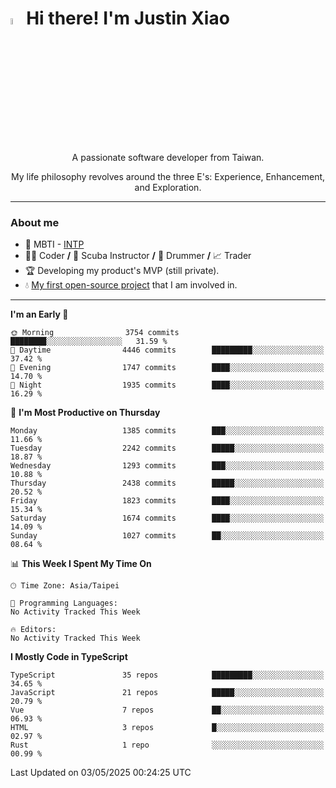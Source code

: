 # <img src="https://media.giphy.com/media/hvRJCLFzcasrR4ia7z/giphy.gif" width="5%">Hi there! I'm Justin Xiao
<p align="center">A passionate software developer from Taiwan.  </p>
<p align="center">My life philosophy revolves around the three E's: Experience, Enhancement, and Exploration.</p>

---
### About me
- 👀 MBTI - [INTP](https://www.16personalities.com/intp-personality)
- 👨‍💻 Coder **/** 🤿 Scuba Instructor **/** 🥁 Drummer **/** 📈 Trader
- 🏆 Developing my product's MVP (still private).
- 💧 [My first open-source project](https://github.com/Game-as-a-Service/Game-Lobby-Web) that I am involved in.

---
<!--START_SECTION:waka-->
**I'm an Early 🐤** 

```text
🌞 Morning                3754 commits        ████████░░░░░░░░░░░░░░░░░   31.59 % 
🌆 Daytime                4446 commits        █████████░░░░░░░░░░░░░░░░   37.42 % 
🌃 Evening                1747 commits        ████░░░░░░░░░░░░░░░░░░░░░   14.70 % 
🌙 Night                  1935 commits        ████░░░░░░░░░░░░░░░░░░░░░   16.29 % 
```
📅 **I'm Most Productive on Thursday** 

```text
Monday                   1385 commits        ███░░░░░░░░░░░░░░░░░░░░░░   11.66 % 
Tuesday                  2242 commits        █████░░░░░░░░░░░░░░░░░░░░   18.87 % 
Wednesday                1293 commits        ███░░░░░░░░░░░░░░░░░░░░░░   10.88 % 
Thursday                 2438 commits        █████░░░░░░░░░░░░░░░░░░░░   20.52 % 
Friday                   1823 commits        ████░░░░░░░░░░░░░░░░░░░░░   15.34 % 
Saturday                 1674 commits        ████░░░░░░░░░░░░░░░░░░░░░   14.09 % 
Sunday                   1027 commits        ██░░░░░░░░░░░░░░░░░░░░░░░   08.64 % 
```


📊 **This Week I Spent My Time On** 

```text
🕑︎ Time Zone: Asia/Taipei

💬 Programming Languages: 
No Activity Tracked This Week

🔥 Editors: 
No Activity Tracked This Week
```

**I Mostly Code in TypeScript** 

```text
TypeScript               35 repos            █████████░░░░░░░░░░░░░░░░   34.65 % 
JavaScript               21 repos            █████░░░░░░░░░░░░░░░░░░░░   20.79 % 
Vue                      7 repos             ██░░░░░░░░░░░░░░░░░░░░░░░   06.93 % 
HTML                     3 repos             █░░░░░░░░░░░░░░░░░░░░░░░░   02.97 % 
Rust                     1 repo              ░░░░░░░░░░░░░░░░░░░░░░░░░   00.99 % 
```




 Last Updated on 03/05/2025 00:24:25 UTC
<!--END_SECTION:waka-->
